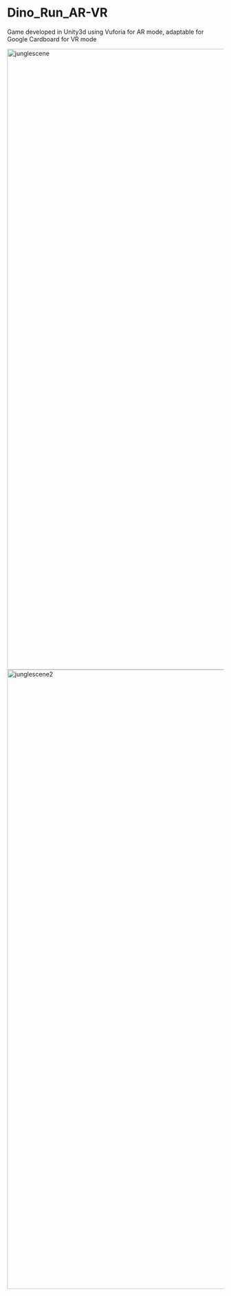 # Dino_Run_AR-VR
Game developed in Unity3d using Vuforia for AR mode, adaptable for Google Cardboard for VR mode

<img width="1440" alt="junglescene" src="https://cloud.githubusercontent.com/assets/17153462/25755165/d5ebc4b6-318f-11e7-8964-1f788a289ebe.png">
<img width="1437" alt="junglescene2" src="https://cloud.githubusercontent.com/assets/17153462/25755152/c6788ee2-318f-11e7-9d9a-0d56d87855de.png">
